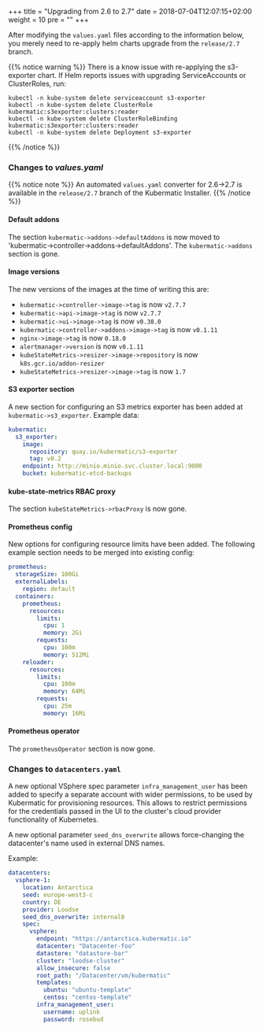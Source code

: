 +++
title = "Upgrading from 2.6 to 2.7"
date = 2018-07-04T12:07:15+02:00
weight = 10
pre = "<b></b>"
+++

After modifying the `values.yaml` files according to the information below, you merely need to re-apply helm charts upgrade from the `release/2.7` branch.

{{% notice warning %}}
There is a know issue with re-applying the s3-exporter chart. If Helm reports issues with upgrading ServiceAccounts or ClusterRoles, run:
```
kubectl -n kube-system delete serviceaccount s3-exporter
kubectl -n kube-system delete ClusterRole kubermatic:s3exporter:clusters:reader
kubectl -n kube-system delete ClusterRoleBinding kubermatic:s3exporter:clusters:reader
kubectl -n kube-system delete Deployment s3-exporter
```
{{% /notice %}}

### Changes to *values.yaml*

{{% notice note %}}
An automated `values.yaml` converter for 2.6->2.7 is available in the `release/2.7` branch of the Kubermatic Installer.
{{% /notice %}}

#### Default addons

The section `kubermatic->addons->defaultAddons` is now moved to 'kubermatic->controller->addons->defaultAddons'. The `kubermatic->addons` section is gone.

#### Image versions

The new versions of the images at the time of writing this are:

 - `kubermatic->controller->image->tag` is now `v2.7.7`
 - `kubermatic->api->image->tag` is now `v2.7.7`
 - `kubermatic->ui->image->tag` is now `v0.38.0`
 - `kubermatic->controller->addons->image->tag` is now `v0.1.11`
 - `nginx->image->tag` is now `0.18.0`
 - `alertmanager->version` is now `v0.1.11`
 - `kubeStateMetrics->resizer->image->repository` is now `k8s.gcr.io/addon-resizer`
 - `kubeStateMetrics->resizer->image->tag` is now `1.7`

#### S3 exporter section

A new section for configuring an S3 metrics exporter has been added at `kubermatic->s3_exporter`. Example data:

```yaml
kubermatic:
  s3_exporter:
    image:
      repository: quay.io/kubermatic/s3-exporter
      tag: v0.2
    endpoint: http://minio.minio.svc.cluster.local:9000
    bucket: kubermatic-etcd-backups
```

#### kube-state-metrics RBAC proxy

The section `kubeStateMetrics->rbacProxy` is now gone.

#### Prometheus config

New options for configuring resource limits have been added. The following example section needs to be merged into existing config:

```yaml
prometheus:
  storageSize: 100Gi
  externalLabels:
    region: default
  containers:
    prometheus:
      resources:
        limits:
          cpu: 1
          memory: 2Gi
        requests:
          cpu: 100m
          memory: 512Mi
    reloader:
      resources:
        limits:
          cpu: 100m
          memory: 64Mi
        requests:
          cpu: 25m
          memory: 16Mi
```

#### Prometheus operator

The `prometheusOperator` section is now gone.


### Changes to `datacenters.yaml`

A new optional VSphere spec parameter `infra_management_user` has been added to specify a separate account with wider permissions, to be used by Kubermatic for provisioning resources. This allows to restrict permissions for the credentials passed in the UI to the cluster's cloud provider functionality of Kubernetes.

A new optional parameter `seed_dns_overwrite` allows force-changing the datacenter's name used in external DNS names.

Example:
```yaml
datacenters:
  vsphere-1:
    location: Antarctica
    seed: europe-west3-c
    country: DE
    provider: Loodse
    seed_dns_overwrite: internal8
    spec:
      vsphere:
        endpoint: "https://antarctica.kubermatic.io"
        datacenter: "Datacenter-foo"
        datastore: "datastore-bar"
        cluster: "loodse-cluster"
        allow_insecure: false
        root_path: "/Datacenter/vm/kubermatic"
        templates:
          ubuntu: "ubuntu-template"
          centos: "centos-template"
        infra_management_user:
          username: uplink
          password: rosebud
```
